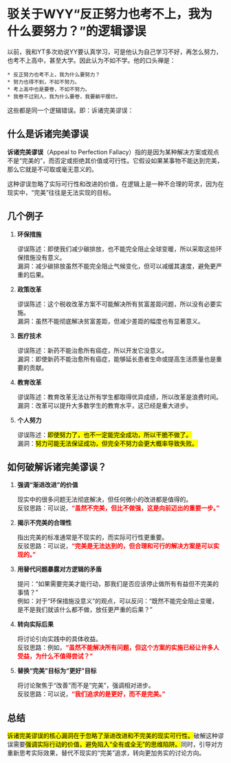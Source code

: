 # 驳关于WYY“反正努力也考不上，我为什么要努力？”的逻辑谬误

以前，我和YT多次劝说YY要认真学习，可是他认为自己学习不好，再怎么努力，也考不上高中，甚至大学。因此认为不如不学。他的口头禅是：

    * 反正努力也考不上，我为什么要努力？
    * 努力也得不到，不如不努力。
    * 考上高中也是要卷，不如不努力。
    * 我卷不过别人，我为什么要卷，我要躺平摆烂。

这些都是同一个逻辑错误。即：诉诸完美谬误：

## 什么是诉诸完美谬误

**诉诸完美谬误**（Appeal to Perfection Fallacy）指的是因为某种解决方案或观点不是“完美的”，而否定或拒绝其价值或可行性。它假设如果某事物不能达到完美，那么它就是不可取或毫无意义的。

这种谬误忽略了实际可行性和改进的价值，在逻辑上是一种不合理的苛求，因为在现实中，“完美”往往是无法实现的目标。

## 几个例子

1. **环保措施**

    谬误陈述：即使我们减少碳排放，也不能完全阻止全球变暖，所以采取这些环保措施没有意义。  
    漏洞：减少碳排放虽然不能完全阻止气候变化，但可以减缓其速度，避免更严重的后果。

2. **政策改革**

    谬误陈述：这个税收改革方案不可能解决所有贫富差距问题，所以没有必要实施。  
    漏洞：虽然不能彻底解决贫富差距，但减少差距的幅度也有显著意义。

3. **医疗技术**

    谬误陈述：新药不能治愈所有癌症，所以开发它没意义。  
    漏洞：即使新药不能治愈所有癌症，能够延长患者生命或提高生活质量也是重要的贡献。

4. **教育改革**

    谬误陈述：教育改革无法让所有学生都取得优异成绩，所以改革是浪费时间。  
    漏洞：改革可以提升大多数学生的教育水平，这已经是重大进步。

5. **个人努力**

    谬误陈述：<mark>即使努力了，也不一定能完全成功，所以干脆不做了。</mark>  
    漏洞：<mark>努力可能无法保证成功，但完全不努力会更大概率导致失败。</mark> 

## 如何破解诉诸完美谬误？

1. **强调“渐进改进”的价值**

    现实中的很多问题无法彻底解决，但任何微小的改进都是值得的。  
    反驳思路：可以说，<font color='red'><b>“虽然不完美，但比不做强，这是向前迈出的重要一步。”</b></font>

2. **揭示不完美的合理性**

    指出完美的标准通常是不现实的，而实际可行性更重要。  
    反驳思路：可以说，<font color='red'><b>“完美是无法达到的，但合理和可行的解决方案是可以实现的。”</b></font>

3. **用替代问题暴露对方逻辑的矛盾**

    提问：“如果需要完美才能行动，那我们是否应该停止做所有有益但不完美的事情？”  
    例如：对于“环保措施没意义”的观点，可以反问：“既然不能完全阻止变暖，是不是我们就该什么都不做，放任更严重的后果？”

4. **转向实际后果**

    将讨论引向实践中的具体收益。  
    反驳思路：例如，<font color='red'><b>“虽然不能解决所有问题，但这个方案的实施已经让许多人受益，为什么不值得尝试？”</b></font>

5. **替换“完美”目标为“更好”目标**

    将讨论聚焦于“改善”而不是“完美”，强调相对进步。  
    反驳思路：可以说，<font color='red'><b>“我们追求的是更好，而不是完美。”</b></font>

## 总结

<mark>诉诸完美谬误的核心漏洞在于忽略了渐进改进和不完美的现实可行性。</mark>破解这种谬误需要<mark>强调实际行动的价值，避免陷入“全有或全无”的思维陷阱。</mark>同时，引导对方重新思考实际效果，替代不现实的“完美”追求，转向更加务实的讨论方向。